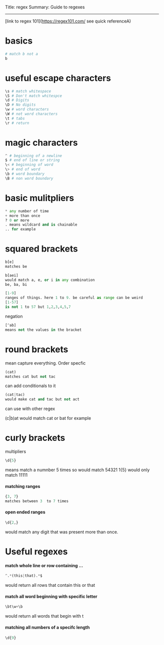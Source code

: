 Title: regex
Summary: Guide to regexes
- - - 

[link to regex 101](https://regex101.com/ see quick referenceA)

# basics 

```python
# match b not a
b
```

# useful escape characters
```python
\s # match whitespace
\S # Don't match whitespce 
\d # Digits 
\D # No digits
\w # word characters
\W # not word characters  
\t # tabs   
\r # return  
```

# magic characters

```python
^ # beginning of a newline
$ # end of line or string
\< # beginning of word
\> # end of word
\b # word boundary
\B # non word boundary
```

# basic mulitpliers

```python
* any number of time
+ more than once
? 0 or more
. means wildcard and is chainable
.. for example

```

# squared brackets


```python
b[e]
matches be

b[aei] 
would match a, e, or i in any combination
be, ba, bi

[1-9]
ranges of things. here 1 to 9. be careful as range can be weird
[1-57]
is not 1 to 57 but 1,2,3,4,5,7
```

negation

```python
[^ab]
means not the values in the bracket
```

# round brackets
mean capture everything. Order specfic

```python
(cat)
matches cat but not tac
```

can add conditionals to it

```python
(cat|tac)
would make cat and tac but not act
```
 can use with other regex

(c|b)at
would match cat or bat for example


# curly brackets
multipliers

```python
\d{5}
```
means match a numnber 5 times
so would match 54321
1{5}
would only match 11111

#### **matching ranges**

```python
{3, 7}
matches between 3  to 7 times
```

#### **open ended ranges**

```python 
\d{2,}
```
would match any digit that was present more than once.

# Useful regexes

#### **match whole line or row containing ...**

```python
^.*(this|that).*$
```
would return all rows that contain this or that

#### **match all word beginning with specific letter**


```python
\bt\w+\b
```
would return all words that begin with t

#### **matching all numbers of a specifc length**

```python
\d{9}
```

